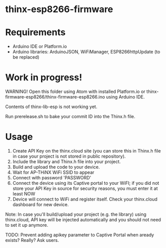 # thinx-esp8266-firmware

# Requirements

- Arduino IDE or Platform.io
- Arduino libraries: ArduinoJSON, WiFiManager, ESP8266httpUpdate (to be replaced)

# Work in progress!

WARNING! Open this folder using Atom with installed Platform.io or thinx-firmware-esp8266/thinx-firmware-esp8266.ino using Arduino IDE.

Contents of thinx-lib-esp is not working yet.

Run prerelease.sh to bake your commit ID into the Thinx.h file.

# Usage

1. Create API Key on the thinx.cloud site (you can store this in Thinx.h file in case your project is not stored in public repository).
2. Include the library and Thinx.h file into your project.
3. Build and upload the code to your device.
4. Wait for AP-THiNX WiFi SSID to appear
5. Connect with password 'PASSWORD'
6. Connect the device using its Captive portal to your WiFI; if you did not store your API Key in source for security reasons, you must enter it at least NOW
7. Device will connect to WiFi and register itself. Check your thinx.cloud dashboard for new device.

Note: In case you'll build/upload your project (e.g. the library) using thinx.cloud, API key will be injected automatically and you should not need to set it up anymore.

TODO: Prevent adding apikey parameter to Captive Portal when aready exists? Really? Ask users.
